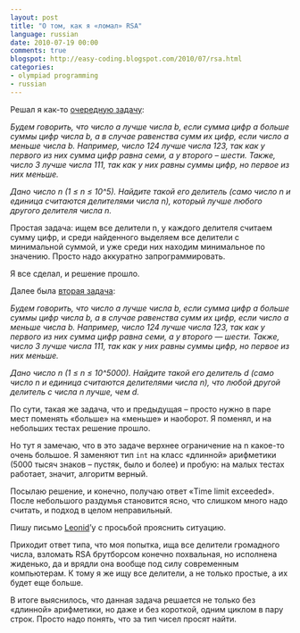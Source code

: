 ```yaml
---
layout: post
title: "О том, как я «ломал» RSA"
language: russian
date: 2010-07-19 00:00
comments: true
blogspot: http://easy-coding.blogspot.com/2010/07/rsa.html
categories:
- olympiad programming
- russian
---
```

Решал я как-то [очередную задачу][acmp 47]:

*Будем говорить, что число a лучше числа b, если сумма цифр a больше суммы цифр числа b, а в случае равенства сумм их цифр, если число a меньше числа b. Например, число 124 лучше числа 123, так как у первого из них сумма цифр равна семи, а у второго – шести. Также, число 3 лучше числа 111, так как у них равны суммы цифр, но первое из них меньше.*

*Дано число n (1 ≤ n ≤ 10^5). Найдите такой его делитель (само число n и единица считаются делителями числа n), который лучше любого другого делителя числа n.*

Простая задача: ищем все делители n, у каждого делителя считаем сумму цифр, и среди найденного выделяем все делители с минимальной суммой, и уже среди них находим минимальное по значению. Просто надо аккуратно запрограммировать. 

Я все сделал, и решение прошло.

[acmp 47]: http://acmp.ru/?main=task&id_task=47

Далее была [вторая задача][acmp 48]:

[acmp 48]: http://acmp.ru/?main=task&id_task=48

*Будем говорить, что число a лучше числа b, если сумма цифр a больше суммы цифр числа b, а в случае равенства сумм их цифр, если число a меньше числа b. Например, число 124 лучше числа 123, так как у первого из них сумма цифр равна семи, а у второго — шести. Также, число 3 лучше числа 111, так как у них равны суммы цифр, но первое из них меньше.*

*Дано число n (1 ≤ n ≤ 10^5000). Найдите такой его делитель d (само число n и единица считаются делителями числа n), что любой другой делитель c числа n лучше, чем d.*

По сути, такая же задача, что и предыдущая – просто нужно в паре мест поменять «больше» на «меньше» и наоборот. Я поменял, и на небольших тестах решение прошло.

Но тут я замечаю, что в это задаче верхнее ограничение на n какое-то очень большое. Я заменяют тип `int` на класс «длинной» арифметики (5000 тысяч знаков – пустяк, было и более) и пробую: на малых тестах работает, значит, алгоритм верный.

Посылаю решение, и конечно, получаю ответ «Time limit exceeded». После небольшого раздумья становится ясно, что слишком много надо считать, и подход в целом неправильный.

Пишу письмо [Leonid][]’у с просьбой прояснить ситуацию.

[Leonid]: http://www.topcoder.com/tc?module=MemberProfile&cr=19825431

Приходит ответ типа, что моя попытка, ища все делители громадного числа, взломать RSA брутборсом конечно похвальная, но исполнена жиденько, да и врядли она вообще под силу современным компьютерам. К тому я же ищу все делители, а не только простые, а их будет еще больше.

В итоге выяснилось, что данная задача решается не только без «длинной» арифметики, но даже и без короткой, одним циклом в пару строк. Просто надо понять, что за тип чисел просят найти.
